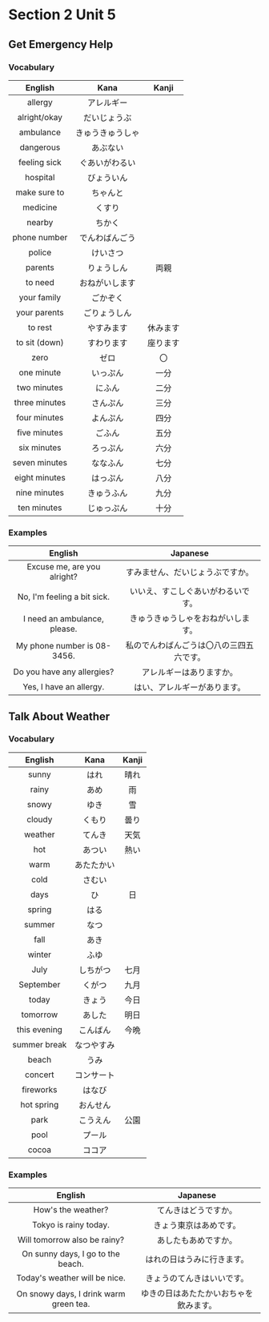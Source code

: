 # Section 2 Unit 5
## Get Emergency Help
### Vocabulary
| English | Kana | Kanji |
|:-------:|:----:|:-----:|
| allergy | アレルギー | |
| alright/okay | だいじょうぶ | |
| ambulance | きゅうきゅうしゃ | |
| dangerous | あぶない | |
| feeling sick | ぐあいがわるい | |
| hospital | びょういん | |
| make sure to | ちゃんと | |
| medicine | くすり | |
| nearby | ちかく | |
| phone number | でんわばんごう | |
| police | けいさつ | |
| parents | りょうしん | 両親 |
| to need | おねがいします | |
| your family | ごかぞく | |
| your parents | ごりょうしん | |
| to rest | やすみます | 休みます |
| to sit (down) | すわります | 座ります |
| zero | ゼロ | 〇 |
| one minute | いっぷん | 一分 |
| two minutes | にふん | 二分 |
| three minutes | さんぷん | 三分 |
| four minutes | よんぷん | 四分 |
| five minutes | ごふん | 五分 |
| six minutes | ろっぷん | 六分 |
| seven minutes | ななふん | 七分 |
| eight minutes | はっぷん | 八分 |
| nine minutes | きゅうふん | 九分 |
| ten minutes | じゅっぷん | 十分 |

### Examples
| English | Japanese |
|:-------:|:--------:|
| Excuse me, are you alright? | すみません、だいじょうぶですか。 |
| No, I'm feeling a bit sick. | いいえ、すこしぐあいがわるいです。 |
| I need an ambulance, please. | きゅうきゅうしゃをおねがいします。 |
| My phone number is 08-3456. | 私のでんわばんごうは〇八の三四五六です。|
| Do you have any allergies? | アレルギーはありますか。 |
| Yes, I have an allergy. | はい、アレルギーがあります。 |

## Talk About Weather
### Vocabulary
| English | Kana | Kanji |
|:-------:|:----:|:-----:|
| sunny | はれ | 晴れ |
| rainy | あめ | 雨 |
| snowy | ゆき | 雪 |
| cloudy | くもり | 曇り |
| weather | てんき | 天気 |
| hot | あつい | 熱い |
| warm | あたたかい | |
| cold | さむい | |
| days | ひ | 日 |
| spring | はる | |
| summer | なつ | |
| fall | あき | |
| winter | ふゆ | |
| July | しちがつ | 七月 |
| September | くがつ | 九月 |
| today | きょう | 今日 |
| tomorrow | あした | 明日 |
| this evening | こんばん | 今晩 |
| summer break | なつやすみ | |
| beach | うみ | |
| concert | コンサート | |
| fireworks | はなび | |
| hot spring | おんせん | |
| park | こうえん | 公園 |
| pool | プール | |
| cocoa | ココア | |

### Examples
| English | Japanese |
|:-------:|:--------:|
| How's the weather? | てんきはどうですか。 |
| Tokyo is rainy today. | きょう東京はあめです。 |
| Will tomorrow also be rainy? | あしたもあめですか。 |
| On sunny days, I go to the beach. | はれの日はうみに行きます。 |
| Today's weather will be nice. | きょうのてんきはいいです。 |
| On snowy days, I drink warm green tea. | ゆきの日はあたたかいおちゃを飲みます。 |
